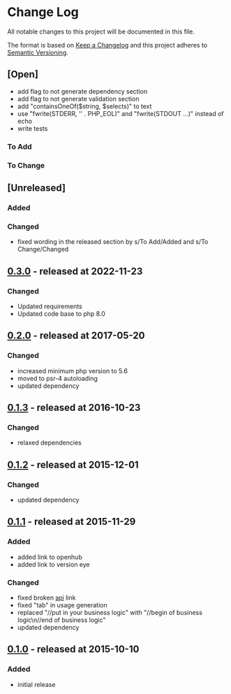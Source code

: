 # Change Log

All notable changes to this project will be documented in this file.

The format is based on [Keep a Changelog](http://keepachangelog.com/)
and this project adheres to [Semantic Versioning](http://semver.org/).

## [Open]

* add flag to not generate dependency section
* add flag to not generate validation section
* add "containsOneOf($string, $selects)" to text
* use "fwrite(STDERR, '' . PHP_EOL)" and "fwrite(STDOUT ...)" instead of echo
* write tests

### To Add

### To Change

## [Unreleased]

### Added

### Changed

* fixed wording in the released section by s/To Add/Added and s/To Change/Changed

## [0.3.0](https://github.com/bazzline/php_component_cli_environment/tree/0.3.0) - released at 2022-11-23

### Changed

* Updated requirements
* Updated code base to php 8.0

## [0.2.0](https://github.com/bazzline/php_component_cli_environment/tree/0.2.0) - released at 2017-05-20

### Changed

* increased minimum php version to 5.6
* moved to psr-4 autoloading
* updated dependency

## [0.1.3](https://github.com/bazzline/php_component_cli_environment/tree/0.1.3) - released at 2016-10-23

### Changed

* relaxed dependencies

## [0.1.2](https://github.com/bazzline/php_component_cli_environment/tree/0.1.2) - released at 2015-12-01

### Changed

* updated dependency

## [0.1.1](https://github.com/bazzline/php_component_cli_environment/tree/0.1.1) - released at 2015-11-29

### Added

* added link to openhub
* added link to version eye

### Changed

* fixed broken [api](#api) link
* fixed "tab" in usage generation
* replaced "//put in your business logic" with "//begin of business logic\n//end of business logic"
* updated dependency

## [0.1.0](https://github.com/bazzline/php_component_cli_environment/tree/0.1.0) - released at 2015-10-10

### Added

* initial release
